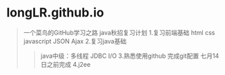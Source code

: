 # longLR.github.io
>一个菜鸟的GitHub学习之路
>java秋招复习计划
>1.复习前端基础 html css javascript JSON Ajax
>2.复习java基础
>>java中级：多线程 JDBC I/O
>3.熟悉使用github 完成git配置
>七月14日之前完成 
>4.j2ee
